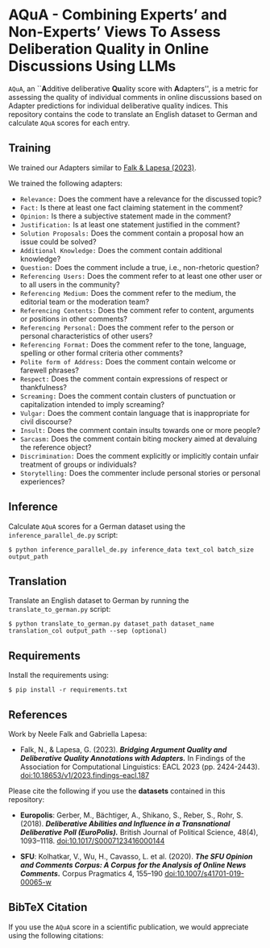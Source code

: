 # AQuA - Combining Experts’ and Non-Experts’ Views To Assess Deliberation Quality in Online Discussions Using LLMs
`AQuA`, an ``**A**dditive deliberative **Qu**ality score with **A**dapters'', is a metric for assessing the quality of individual comments in online discussions based on 
Adapter predictions for individual deliberative quality indices.
This repository contains the code to translate an English dataset to German and calculate `AQuA` scores for each entry.

## Training
We trained our Adapters similar to [Falk & Lapesa (2023)](https://github.com/Blubberli/ArgQualityAdapters).

We trained the following adapters:

* `Relevance:` Does the comment have a relevance for the discussed topic?
* `Fact:` Is there at least one fact claiming statement in the comment?
* `Opinion:` Is there a subjective statement made in the comment?
* `Justification:` Is at least one statement justified in the comment?
* `Solution Proposals:` Does the comment contain a proposal how an issue could be solved?
* `Additional Knowledge:` Does the comment contain additional knowledge?
* `Question:` Does the comment include a true, i.e., non-rhetoric question?
* `Referencing Users:` Does the comment refer to at least one other user or to all users in the community?
* `Referencing Medium:` Does the comment refer to the medium, the editorial team or the moderation team?
* `Referencing Contents:` Does the comment refer to content, arguments or positions in other comments?
* `Referencing Personal:` Does the comment refer to the person or personal characteristics of other users?
* `Referencing Format:` Does the comment refer to the tone, language, spelling or other formal criteria other comments?
* `Polite form of Address:` Does the comment contain welcome or farewell phrases?
* `Respect:` Does the comment contain expressions of respect or thankfulness?
* `Screaming:` Does the comment contain clusters of punctuation or capitalization intended to imply screaming?
* `Vulgar:` Does the comment contain language that is inappropriate for civil discourse?
* `Insult:` Does the comment contain insults towards one or more people?
* `Sarcasm:` Does the comment contain biting mockery aimed at devaluing the reference object?
* `Discrimination:` Does the comment explicitly or implicitly contain unfair treatment of groups or individuals?
* `Storytelling:` Does the commenter include personal stories or personal experiences?

## Inference
Calculate `AQuA` scores for a German dataset using the `inference_parallel_de.py` script:
```
$ python inference_parallel_de.py inference_data text_col batch_size output_path
```

## Translation
Translate an English dataset to German by running the `translate_to_german.py` script:
```
$ python translate_to_german.py dataset_path dataset_name translation_col output_path --sep (optional)
```

## Requirements
Install the requirements using:
```
$ pip install -r requirements.txt
```

## References 
Work by Neele Falk and Gabriella Lapesa:

* Falk, N., & Lapesa, G. (2023). ***Bridging Argument Quality and Deliberative Quality Annotations with Adapters.*** In Findings of the Association for Computational Linguistics: EACL 2023 (pp. 2424-2443). [doi:10.18653/v1/2023.findings-eacl.187](https://aclanthology.org/2023.findings-eacl.187)

Please cite the following if you use the **datasets** contained in this repository: 
* **Europolis**: Gerber, M., Bächtiger, A., Shikano, S., Reber, S.,   Rohr, S. (2018). ***Deliberative Abilities and Influence in a Transnational Deliberative Poll (EuroPolis).*** British Journal of Political Science, 48(4), 1093–1118. [doi:10.1017/S0007123416000144](https://doi.org/10.1017/S0007123416000144)

* **SFU**: Kolhatkar, V., Wu, H., Cavasso, L. et al. (2020). ***The SFU Opinion and Comments Corpus: A Corpus for the Analysis of Online News Comments.*** Corpus Pragmatics 4, 155–190 [doi:10.1007/s41701-019-00065-w](https://doi.org/10.1007/s41701-019-00065-w)

## BibTeX Citation
If you use the `AQuA` score in a scientific publication, we would appreciate using the following citations:

```

```
